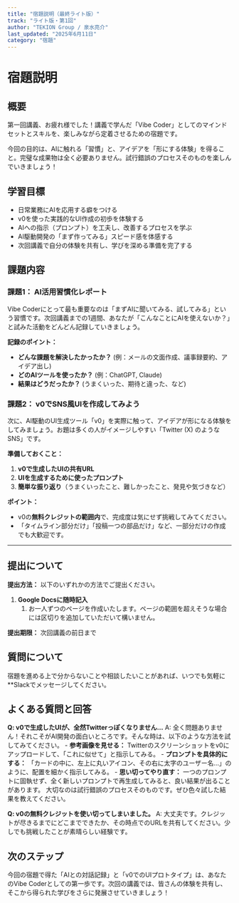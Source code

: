 ```yaml
---
title: "宿題説明（最終ライト版）"
track: "ライト版・第1回"
author: "TEKION Group / 泉水亮介"
last_updated: "2025年6月11日"
category: "宿題"
---
```


# 宿題説明

## 概要
第一回講義、お疲れ様でした！講義で学んだ「Vibe Coder」としてのマインドセットとスキルを、楽しみながら定着させるための宿題です。

今回の目的は、AIに触れる「習慣」と、アイデアを「形にする体験」を得ること。完璧な成果物は全く必要ありません。試行錯誤のプロセスそのものを楽しんでいきましょう！

## 学習目標
- 日常業務にAIを応用する癖をつける
- v0を使った実践的なUI作成の初歩を体験する
- AIへの指示（プロンプト）を工夫し、改善するプロセスを学ぶ
- AI駆動開発の「まず作ってみる」スピード感を体感する
- 次回講義で自分の体験を共有し、学びを深める準備を完了する

## 課題内容

### 課題1： AI活用習慣化レポート
Vibe Coderにとって最も重要なのは「まずAIに聞いてみる、試してみる」という習慣です。次回講義までの1週間、あなたが「こんなことにAIを使えないか？」と試みた活動をどんどん記録していきましょう。

**記録のポイント：**
- **どんな課題を解決したかったか？** (例：メールの文面作成、議事録要約、アイデア出し)
- **どのAIツールを使ったか？** (例：ChatGPT, Claude)
- **結果はどうだったか？** (うまくいった、期待と違った、など)

### 課題2： v0でSNS風UIを作成してみよう
次に、AI駆動のUI生成ツール「v0」を実際に触って、アイデアが形になる体験をしてみましょう。お題は多くの人がイメージしやすい「Twitter (X) のようなSNS」です。

**準備しておくこと：**
1.  **v0で生成したUIの共有URL**
2.  **UIを生成するために使ったプロンプト**
3.  **簡単な振り返り**（うまくいったこと、難しかったこと、発見や気づきなど）

**ポイント：**
- v0の**無料クレジットの範囲内**で、完成度は気にせず挑戦してみてください。
- 「タイムライン部分だけ」「投稿一つの部品だけ」など、一部分だけの作成でも大歓迎です。

---
## 提出について

**提出方法：**
以下のいずれかの方法でご提出ください。

1.  **Google Docsに随時記入**
	1. お一人ずつのページを作成いたします。ページの範囲を超えそうな場合には区切りを追加していただいて構いません。

**提出期限：**
次回講義の前日まで

## 質問について
宿題を進める上で分からないことや相談したいことがあれば、いつでも気軽に **Slackでメッセージしてください。

## よくある質問と回答

**Q: v0で生成したUIが、全然Twitterっぽくなりません…**
A: 全く問題ありません！それこそがAI開発の面白いところです。そんな時は、以下のような方法を試してみてください。
    - **参考画像を見せる：** Twitterのスクリーンショットをv0にアップロードして、「これに似せて」と指示してみる。
    - **プロンプトを具体的にする：** 「カードの中に、左上に丸いアイコン、その右に太字のユーザー名…」のように、配置を細かく指示してみる。
    - **思い切ってやり直す：** 一つのプロンプトに固執せず、全く新しいプロンプトで再生成してみると、良い結果が出ることがあります。
大切なのは試行錯誤のプロセスそのものです。ぜひ色々試した結果を教えてください。

**Q: v0の無料クレジットを使い切ってしまいました。**
A: 大丈夫です。クレジットが尽きるまでにどこまでできたか、その時点でのURLを共有してください。少しでも挑戦したことが素晴らしい経験です。

## 次のステップ
今回の宿題で得た「AIとの対話記録」と「v0でのUIプロトタイプ」は、あなたのVibe Coderとしての第一歩です。次回の講義では、皆さんの体験を共有し、そこから得られた学びをさらに発展させていきましょう！